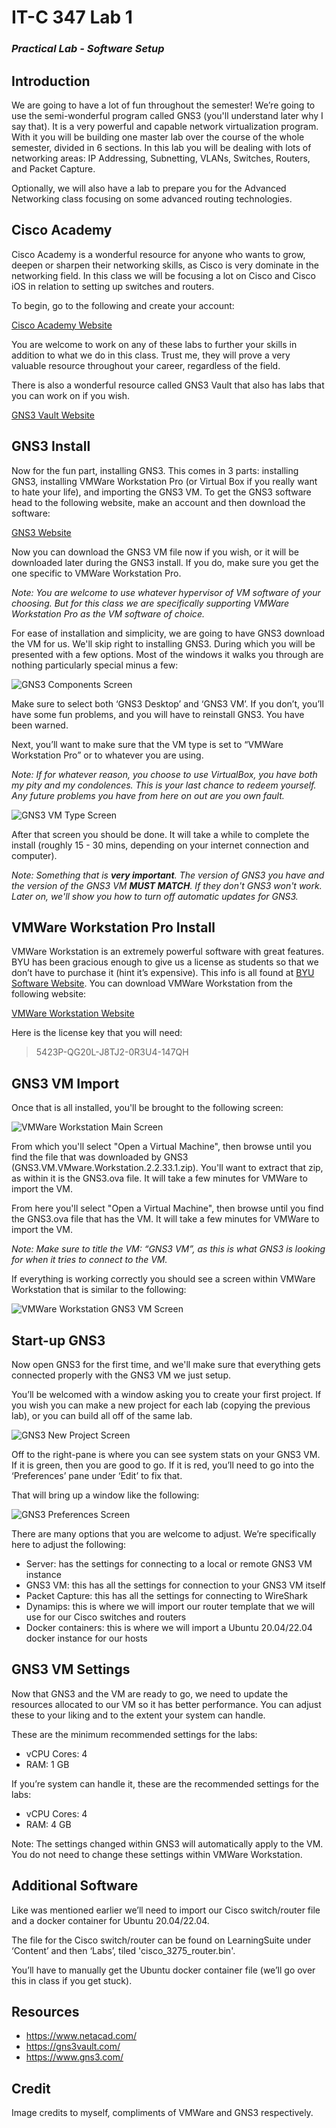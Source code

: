 # IT-C 347 Lab 1
### *Practical Lab - Software Setup*
## Introduction

We are going to have a lot of fun throughout the semester! We’re going to use the semi-wonderful program called GNS3 (you'll understand later why I say that). It is a very powerful and capable network virtualization program. With it you will be building one master lab over the course of the whole semester, divided in 6 sections. In this lab you will be dealing with lots of networking areas: IP Addressing, Subnetting, VLANs, Switches, Routers, and Packet Capture.

Optionally, we will also have a lab to prepare you for the Advanced Networking class focusing on some advanced routing technologies.

## Cisco Academy

Cisco Academy is a wonderful resource for anyone who wants to grow, deepen or sharpen their networking skills, as Cisco is very dominate in the networking field. In this class we will be focusing a lot on Cisco and Cisco iOS in relation to setting up switches and routers.

To begin, go to the following and create your account:

[Cisco Academy Website](https://www.netacad.com/)

You are welcome to work on any of these labs to further your skills in addition to what we do in this class. Trust me, they will prove a very valuable resource throughout your career, regardless of the field.

There is also a wonderful resource called GNS3 Vault that also has labs that you can work on if you wish.

[GNS3 Vault Website](https://gns3vault.com/)

## GNS3 Install

Now for the fun part, installing GNS3. This comes in 3 parts: installing GNS3, installing VMWare Workstation Pro (or Virtual Box if you really want to hate your life), and importing the GNS3 VM. To get the GNS3 software head to the following website, make an account and then download the software:

[GNS3 Website](https://www.gns3.com/)

Now you can download the GNS3 VM file now if you wish, or it will be downloaded later during the GNS3 install. If you do, make sure you get the one specific to VMWare Workstation Pro. 

*Note: You are welcome to use whatever hypervisor of VM software of your choosing. But for this class we are specifically supporting VMWare Workstation Pro as the VM software of choice.*

For ease of installation and simplicity, we are going to have GNS3 download the VM for us. We'll skip right to installing GNS3. During which you will be presented with a few options. Most of the windows it walks you through are nothing particularly special minus a few:

![GNS3 Components Screen](/assets/images/lab1/gns3-components.png "GNS3 Components Screen")

Make sure to select both ‘GNS3 Desktop’ and ‘GNS3 VM’. If you don’t, you’ll have some fun problems, and you will have to reinstall GNS3. You have been warned.

Next, you’ll want to make sure that the VM type is set to “VMWare Workstation Pro” or to whatever you are using.

*Note: If for whatever reason, you choose to use VirtualBox, you have both my pity and my condolences. This is your last chance to redeem yourself. Any future problems you have from here on out are you own fault.*

![GNS3 VM Type Screen](/assets/images/lab1/gns3-vm-type.png "GNS3 VM Type Screen")

After that screen you should be done. It will take a while to complete the install (roughly 15 - 30 mins, depending on your internet connection and computer).

*Note: Something that is **very important**. The version of GNS3 you have and the version of the GNS3 VM **MUST MATCH**. If they don't GNS3 won't work. Later on, we'll show you how to turn off automatic updates for GNS3.*

## VMWare Workstation Pro Install

VMWare Workstation is an extremely powerful software with great features. BYU has been gracious enough to give us a license as students so that we don’t have to purchase it (hint it’s expensive). This info is all found at [BYU Software Website](https://software.byu.edu/workstation). You can download VMWare Workstation from the following website:

[VMWare Workstation Website](https://www.vmware.com/products/workstation-pro/workstation-pro-evaluation.html)

Here is the license key that you will need:
> 5423P-QG20L-J8TJ2-0R3U4-147QH

## GNS3 VM Import

Once that is all installed, you'll be brought to the following screen:

![VMWare Workstation Main Screen](/assets/images/lab1/vmware-main.png "VMWare Workstation Main Screen")

From which you'll select "Open a Virtual Machine", then browse until you find the file that was downloaded by GNS3 (GNS3.VM.VMware.Workstation.2.2.33.1.zip). You'll want to extract that zip, as within it is the GNS3.ova file. It will take a few minutes for VMWare to import the VM. 

From here you'll select "Open a Virtual Machine", then browse until you find the GNS3.ova file that has the VM. It will take a few minutes for VMWare to import the VM.

*Note: Make sure to title the VM: “GNS3 VM”, as this is what GNS3 is looking for when it tries to connect to the VM.*

If everything is working correctly you should see a screen within VMWare Workstation that is similar to the following:

![VMWare Workstation GNS3 VM Screen](/assets/images/lab1/gns3-vm-working.png "VMWare Workstation GNS3 VM Screen")

## Start-up GNS3

Now open GNS3 for the first time, and we'll make sure that everything gets connected properly with the GNS3 VM we just setup.

You’ll be welcomed with a window asking you to create your first project. If you wish you can make a new project for each lab (copying the previous lab), or you can build all off of the same lab. 

![GNS3 New Project Screen](/assets/images/lab1/gns3-new-project.png "GNS3 New Project Screen")

Off to the right-pane is where you can see system stats on your GNS3 VM. If it is green, then you are good to go. If it is red, you’ll need to go into the ‘Preferences’ pane under ‘Edit’ to fix that.

That will bring up a window like the following:

![GNS3 Preferences Screen](/assets/images/lab1/gns3-preferences.png "GNS3 Preferences Screen")

There are many options that you are welcome to adjust. We’re specifically here to adjust the following:
-	Server: has the settings for connecting to a local or remote GNS3 VM instance
-	GNS3 VM: this has all the settings for connection to your GNS3 VM itself
-	Packet Capture: this has all the settings for connecting to WireShark
-	Dynamips: this is where we will import our router template that we will use for our Cisco switches and routers
-	Docker containers: this is where we will import a Ubuntu 20.04/22.04 docker instance for our hosts

## GNS3 VM Settings

Now that GNS3 and the VM are ready to go, we need to update the resources allocated to our VM so it has better performance. You can adjust these to your liking and to the extent your system can handle. 

These are the minimum recommended settings for the labs:
-	vCPU Cores: 4
-	RAM: 1 GB

If you’re system can handle it, these are the recommended settings for the labs:
-	vCPU Cores: 4
-	RAM: 4 GB

Note: The settings changed within GNS3 will automatically apply to the VM. You do not need to change these settings within VMWare Workstation.

## Additional Software

Like was mentioned earlier we’ll need to import our Cisco switch/router file and a docker container for Ubuntu 20.04/22.04.

The file for the Cisco switch/router can be found on LearningSuite under ‘Content’ and then ‘Labs’, tiled 'cisco_3275_router.bin'.

You’ll have to manually get the Ubuntu docker container file (we’ll go over this in class if you get stuck).

## Resources

- https://www.netacad.com/
- https://gns3vault.com/
-	https://www.gns3.com/

## Credit

Image credits to myself, compliments of VMWare and GNS3 respectively.


